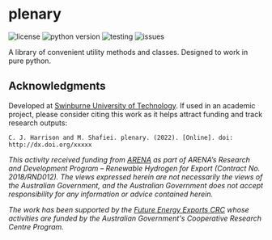 # plenary

![license](https://img.shields.io/github/license/swinburne-sensing/plenary) ![python version](https://img.shields.io/pypi/pyversions/plenary) ![testing](https://github.com/swinburne-sensing/plenary/actions/workflows/python.yml/badge.svg) ![issues](https://img.shields.io/github/issues/swinburne-sensing/plenary)


A library of convenient utility methods and classes. Designed to work in pure python.

## Acknowledgments

Developed at [Swinburne University of Technology](https://swin.edu.au). If used in an academic project, please consider citing this work as it helps attract funding and track research outputs:

```
C. J. Harrison and M. Shafiei. plenary. (2022). [Online]. doi: http://dx.doi.org/xxxxx
```

*This activity received funding from [ARENA](https://arena.gov.au) as part of ARENA’s Research and Development Program – Renewable Hydrogen for Export (Contract No. 2018/RND012). The views expressed herein are not necessarily the views of the Australian Government, and the Australian Government does not accept responsibility for any information or advice contained herein.*

*The work has been supported by the [Future Energy Exports CRC](https://www.fenex.org.au) whose activities are funded by the Australian Government's Cooperative Research Centre Program.*

